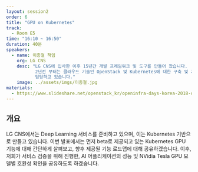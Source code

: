 ```yaml
---
layout: session2
order: 6
title: "GPU on Kubernetes"
track:
  - Room E5
time: "16:10 ~ 16:50"
duration: 40분
speakers:
  - name: 이종철 책임
    org: LG CNS
    desc: "LG CNS에 입사한 이후 15년간 개발 프레임워크 및 도구를 만들어 왔습니다.
           2년전 부터는 클라우드 기술인 OpenStack 및 Kubernetes에 대한 구축 및 기술지원을
           담당하고 있습니다."
    image: ../assets/imgs/이종철.jpg
materials:
  - https://www.slideshare.net/openstack_kr/openinfra-days-korea-2018-day-2-e5-gpu-on-kubernetes
---
```


## 개요

LG CNS에서는 Deep Learning 서비스를 준비하고 있으며, 이는 Kubernetes
기반으로 만들고 있습니다.
이번 발표에서는 먼저 beta로 제공되고 있는 Kubernetes GPU 기능에 대해 간단하게
살펴보고, 향후 제공될 기능 로드맵에 대해 공유하겠습니다.
이후, 저희가 서비스 검증을 위해 진행한, AI 어플리케이션의 성능 및 NVidia Tesla
GPU 모델별 호환성 확인을 공유하도록 하겠습니다.